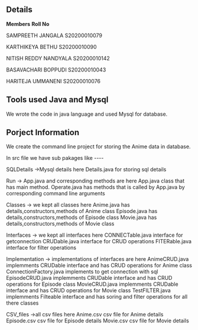 ## Details

**Members**              **Roll No**

SAMPREETH JANGALA       S20200010079 

KARTHIKEYA BETHU        S20200010090 

NITISH REDDY NANDYALA   S20200010142 

BASAVACHARI BOPPUDI     S20200010043 

HARITEJA UMMANENI       S20200010076

## Tools used Java and Mysql
We wrote the code in java language and used Mysql for database.

## Porject Information
We create the command line project for storing the Anime data in database.

In src file we have sub pakages like ----

SQLDetails      ->Mysql details here 
            Details.java            for storing sql details 
   
Run             -> App.java and corresponding methods are here
            App.java                class that has main method.
            Operate.java            has methods that is called by App.java by corresponding command line arguments

Classes         -> we kept all classes here
            Anime.java              has details,constructors,methods of Anime class
            Episode.java            has details,constructors,methods of Episode class
            Movie.java              has details,constructors,methods of Movie class

Interfaces      -> we kept all interfaces here 
            CONNECTable.java        interface for getconnection
            CRUDable.java           interface for CRUD operations
            FITERable.java          interface for filter operations

Implementation  -> implementations of interfaces are here
            AnimeCRUD.java          implemments CRUDable interface and has CRUD operations for Anime class   
            ConnectionFactory.java  implements to get connection with sql
            EpisodeCRUD.java        implemments CRUDable interface and has CRUD operations for Episode class
            MovieCRUD.java          implemments CRUDable interface and has CRUD operations for Movie class
            TestFILTER.java         implemments Filteable interface and has soring and filter operations for all there classes

CSV_files       ->all csv files here
            Anime.csv               csv file for Anime details
            Episode.csv             csv file for Episode details
            Movie.csv               csv file for Movie details
